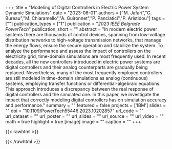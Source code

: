 +++
title = "Modeling of Digital Controllers in Electric Power System Dynamic Simulations"
date = "2023-06-01"
authors = ["M. Jafari","G. Bureau","M. Chiaramello","A. Guironnet","P. Panciatici","P. Aristidou"]
tags = [""]
publication_types = ["1"]
publication = "_2023 IEEE Belgrade PowerTech_"
publication_short = ""
abstract = "In modern electric power systems there are thousands of control devices, spanning from low-voltage distribution networks to high-voltage transmission networks, that manage the energy flows, ensure the secure operation and stabilize the system. To analyze the performance and assess the impact of controllers on the electricity grid, time-domain simulations are most frequently used. In recent decades, all the new controllers introduced in electric power systems are digital controllers and their analog counterparts are gradually being replaced. Nevertheless, many of the most frequently employed controllers are still modeled in time-domain simulations as analog (continuous) systems, employing transfer functions or differential-algebraic equations. This approach introduces a discrepancy between the real response of digital controllers and the simulated one. In this paper, we investigate the impact that correctly modeling digital controllers has on simulation accuracy and performance."
summary = ""
featured = false
projects = ['IBM']
slides = ""
doi = "10.1109/PowerTech55446.2023.10202857"
url_code = ""
url_dataset = ""
url_poster = ""
url_slides = ""
url_source = ""
url_video = ""
math = true
highlight = true
[image]
image = ""
caption = ""
+++

{{< rawhtml >}}
<div data-badge-details="right" data-badge-type="medium-donut" data-doi="10.1109/PowerTech55446.2023.10202857" data-hide-no-mentions="true" class="altmetric-embed"></div>
{{< /rawhtml >}}
